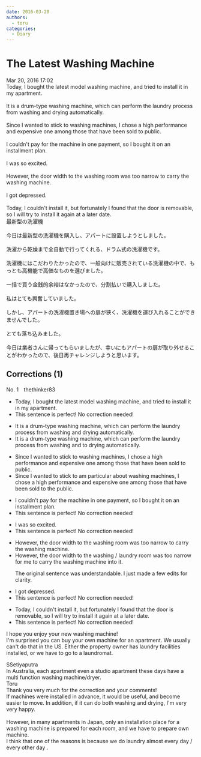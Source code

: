```yaml
---
date: 2016-03-20
authors:
  - toru
categories:
  - Diary
---
```


<h1 id="subject_show">The Latest Washing Machine</h1>
<div class="date">Mar 20, 2016 17:02</div>
<div id="post"><div id="body_show_ori">
Today, I bought the latest model washing machine, and tried to install it in my apartment.<br/><br/>It is a drum-type washing machine, which can perform the laundry process from washing and drying automatically.<br/><br/>Since I wanted to stick to washing machines, I chose a high performance and expensive one among those that have been sold to public.<br/><br/>I couldn't pay for the machine in one payment, so I bought it on an installment plan.<br/><br/>I was so excited.<br/><br/>However, the door width to the washing room was too narrow to carry the washing machine.<br/><br/>I got depressed.<br/><br/>Today, I couldn't install it, but fortunately I found that the door is removable, so I will try to install it again at a later date. 
</div></div>

<!-- more -->

<div id="post_ja"><div id="body_show_mo">
最新型の洗濯機<br/><br/>今日は最新型の洗濯機を購入し、アパートに設置しようとしました。<br/><br/>洗濯から乾燥まで全自動で行ってくれる、ドラム式の洗濯機です。<br/><br/>洗濯機にはこだわりたかったので、一般向けに販売されている洗濯機の中で、もっとも高機能で高価なものを選びました。<br/><br/>一括で買う金銭的余裕はなかったので、分割払いで購入しました。<br/><br/>私はとても興奮していました。<br/><br/>しかし、アパートの洗濯機置き場への扉が狭く、洗濯機を運び入れることができませんでした。<br/><br/>とても落ち込みました。<br/><br/>今日は業者さんに帰ってもらいましたが、幸いにもアパートの扉が取り外せることがわかったので、後日再チャレンジしようと思います。
</div></div>

## Corrections (1)
<div id="block"><div class="first_name"> No. 1　<span class="just_name">thethinker83</span></div><div id="block2">
<ul class="correction_field">
<li class="incorrect">Today, I bought the latest model washing machine, and tried to install it in my apartment.</li>
<li class="corrected perfect">This sentence is perfect! No correction needed!</li>
</ul>
<ul class="correction_field">
<li class="incorrect">It is a drum-type washing machine, which can perform the laundry process from washing and drying automatically.</li>
<li class="corrected correct">
It is a drum-type washing machine, which can perform the laundry process from washing <span class="sline"><span class="f_red">and</span></span> <span class="f_blue">to </span>drying automatically.
</li>
</ul>
<ul class="correction_field">
<li class="incorrect">Since I wanted to stick to washing machines, I chose a high performance and expensive one among those that have been sold to public.</li>
<li class="corrected correct">
Since I <span class="sline"><span class="f_red">wanted to stick to</span></span> <span class="f_blue">am particular about </span>washing machines, I chose a high performance and expensive one among those that have been sold to <span class="f_blue">the </span>public.
</li>
</ul>
<ul class="correction_field">
<li class="incorrect">I couldn't pay for the machine in one payment, so I bought it on an installment plan.</li>
<li class="corrected perfect">This sentence is perfect! No correction needed!</li>
</ul>
<ul class="correction_field">
<li class="incorrect">I was so excited.</li>
<li class="corrected perfect">This sentence is perfect! No correction needed!</li>
</ul>
<ul class="correction_field">
<li class="incorrect">However, the door width to the washing room was too narrow to carry the washing machine.</li>
<li class="corrected correct">
However, the door width to the washing<span class="f_blue"> / laundry</span> room was too narrow <span class="f_blue">for me </span>to carry the washing machine <span class="f_blue">into it</span>.
<p class="correction_comment">The original sentence was understandable.  I just made a few edits for clarity.</p>
</li>
</ul>
<ul class="correction_field">
<li class="incorrect">I got depressed.</li>
<li class="corrected perfect">This sentence is perfect! No correction needed!</li>
</ul>
<ul class="correction_field">
<li class="incorrect">Today, I couldn't install it, but fortunately I found that the door is removable, so I will try to install it again at a later date.</li>
<li class="corrected perfect">This sentence is perfect! No correction needed!</li>
</ul>
<p class="comment_small">
 I hope you enjoy your new washing machine!
 <br/>
 I'm surprised you can buy your own machine for an apartment.  We usually can't do that in the US.  Either the property owner has laundry facilities installed, or we have to go to a laundromat.
</p>

</div><div class="name"><span class="just_name">SSetiyaputra</span><br>
In Australia, each apartment even a studio apartment these days have a multi function washing machine/dryer. 
</div>
<div class="name"><span class="just_name">Toru</span><br>
Thank you very much for the correction and your comments!<br/>If machines were installed in advance, it would be useful, and become easier to move. In addition, if it can do both washing and drying, I'm very very happy.<br/><br/>However, in many apartments in Japan, only an installation place for a washing machine is prepared for each room, and we have to prepare own machine.<br/>I think that one of the reasons is because we do laundry almost every day / every other day .
</div>
</div>
